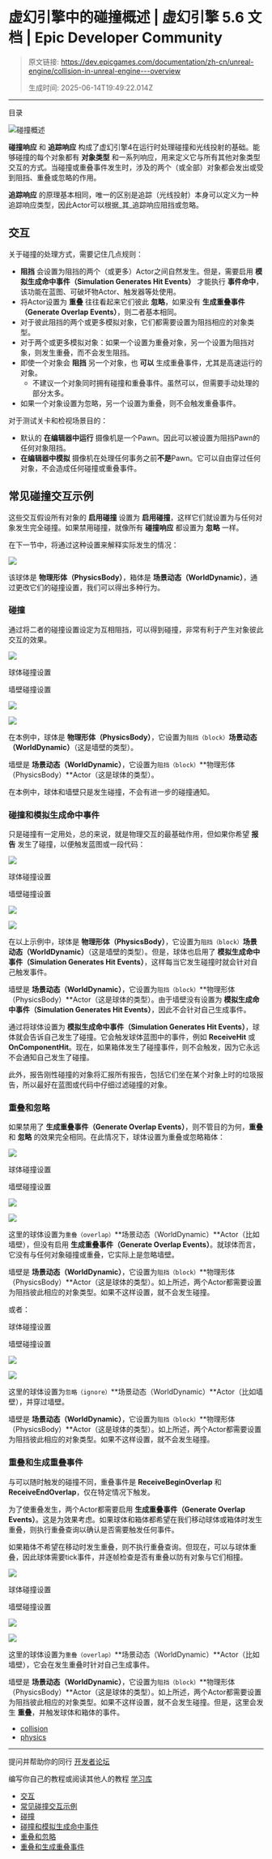 # 虚幻引擎中的碰撞概述 | 虚幻引擎 5.6 文档 | Epic Developer Community

> 原文链接: https://dev.epicgames.com/documentation/zh-cn/unreal-engine/collision-in-unreal-engine---overview
> 
> 生成时间: 2025-06-14T19:49:22.014Z

---

目录

![碰撞概述](https://dev.epicgames.com/community/api/documentation/image/cf438e24-e4c2-48b1-a678-b4dc34638c05?resizing_type=fill&width=1920&height=335)

**碰撞响应** 和 **追踪响应** 构成了虚幻引擎4在运行时处理碰撞和光线投射的基础。能够碰撞的每个对象都有 **对象类型** 和一系列响应，用来定义它与所有其他对象类型交互的方式。当碰撞或重叠事件发生时，涉及的两个（或全部）对象都会发出或受到阻挡、重叠或忽略的作用。

**追踪响应** 的原理基本相同，唯一的区别是追踪（光线投射）本身可以定义为一种追踪响应类型，因此Actor可以根据\_其\_追踪响应阻挡或忽略。

## 交互

关于碰撞的处理方式，需要记住几点规则：

-   **阻挡** 会设置为阻挡的两个（或更多）Actor之间自然发生。但是，需要启用 **模拟生成命中事件（Simulation Generates Hit Events）** 才能执行 **事件命中**，该功能在蓝图、可破坏物Actor、触发器等处使用。
-   将Actor设置为 **重叠** 往往看起来它们彼此 **忽略**，如果没有 **生成重叠事件（Generate Overlap Events）**，则二者基本相同。
-   对于彼此阻挡的两个或更多模拟对象，它们都需要设置为阻挡相应的对象类型。
-   对于两个或更多模拟对象：如果一个设置为重叠对象，另一个设置为阻挡对象，则发生重叠，而不会发生阻挡。
-   即使一个对象会 **阻挡** 另一个对象，也 **可以** 生成重叠事件，尤其是高速运行的对象。
    -   不建议一个对象同时拥有碰撞和重叠事件。虽然可以，但需要手动处理的部分太多。
-   如果一个对象设置为忽略，另一个设置为重叠，则不会触发重叠事件。

对于测试关卡和检视场景目的：

-   默认的 **在编辑器中运行** 摄像机是一个Pawn。因此可以被设置为阻挡Pawn的任何对象阻挡。
-   **在编辑器中模拟** 摄像机在处理任何事务之前**不是**Pawn。它可以自由穿过任何对象，不会造成任何碰撞或重叠事件。

## 常见碰撞交互示例

这些交互假设所有对象的 **启用碰撞** 设置为 **启用碰撞**，这样它们就设置为与任何对象发生完全碰撞。如果禁用碰撞，就像所有 **碰撞响应** 都设置为 **忽略** 一样。

在下一节中，将通过这种设置来解释实际发生的情况：

![](https://d1iv7db44yhgxn.cloudfront.net/documentation/images/45256e3e-cbda-45a1-bae0-a17626ed9e3f/col_setup.png)

该球体是 **物理形体（PhysicsBody）**，箱体是 **场景动态（WorldDynamic）**，通过更改它们的碰撞设置，我们可以得出多种行为。

### 碰撞

通过将二者的碰撞设置设定为互相阻挡，可以得到碰撞，非常有利于产生对象彼此交互的效果。

![](https://d1iv7db44yhgxn.cloudfront.net/documentation/images/50dd67b0-de64-42a3-b0d3-942222f6f570/col_collidenoevent.png)

球体碰撞设置

墙壁碰撞设置

![](https://d1iv7db44yhgxn.cloudfront.net/documentation/images/3ace0d79-027c-49b9-8d2e-8e556a75ca7b/col_collidenoevent_sphere.png)

![](https://d1iv7db44yhgxn.cloudfront.net/documentation/images/6a735459-aba9-4c08-aa25-e5314f1c8947/col_collidenoevent_box.png)

在本例中，球体是 **物理形体（PhysicsBody）**，它设置为`阻挡（block）`**场景动态（WorldDynamic）**（这是墙壁的类型）。

墙壁是 **场景动态（WorldDynamic）**，它设置为`阻挡（block）`**物理形体（PhysicsBody）**Actor（这是球体的类型）。

在本例中，球体和墙壁只是发生碰撞，不会有进一步的碰撞通知。

### 碰撞和模拟生成命中事件

只是碰撞有一定用处，总的来说，就是物理交互的最基础作用，但如果你希望 **报告** 发生了碰撞，以便触发蓝图或一段代码：

![](https://d1iv7db44yhgxn.cloudfront.net/documentation/images/6ddc40f1-6553-46c3-9656-070a5fe3c85f/col_collideevent.png)

球体碰撞设置

墙壁碰撞设置

![](https://d1iv7db44yhgxn.cloudfront.net/documentation/images/7bfe8cfc-f282-4af2-bd88-b53c0f3e7a68/col_collideevent_sphere.png)

![](https://d1iv7db44yhgxn.cloudfront.net/documentation/images/9e8b912b-7115-4067-8941-7a4c0cbbbabd/col_collidenoevent_box.png)

在以上示例中，球体是 **物理形体（PhysicsBody）**，它设置为`阻挡（block）`**场景动态（WorldDynamic）**（这是墙壁的类型）。但是，球体也启用了 **模拟生成命中事件（Simulation Generates Hit Events）**，这样每当它发生碰撞时就会针对自己触发事件。

墙壁是 **场景动态（WorldDynamic）**，它设置为`阻挡（block）`**物理形体（PhysicsBody）**Actor（这是球体的类型）。由于墙壁没有设置为 **模拟生成命中事件（Simulation Generates Hit Events）**，因此不会针对自己生成事件。

通过将球体设置为 **模拟生成命中事件（Simulation Generates Hit Events）**，球体就会告诉自己发生了碰撞。它会触发球体蓝图中的事件，例如 **ReceiveHit** 或 **OnComponentHit**。现在，如果箱体发生了碰撞事件，则不会触发，因为它永远不会通知自己发生了碰撞。

此外，报告刚性碰撞的对象将汇报所有报告，包括它们坐在某个对象上时的垃圾报告，所以最好在蓝图或代码中仔细过滤碰撞的对象。

### 重叠和忽略

如果禁用了 **生成重叠事件（Generate Overlap Events）**，则不管目的为何，**重叠** 和 **忽略** 的效果完全相同。在此情况下，球体设置为重叠或忽略箱体：

![](https://d1iv7db44yhgxn.cloudfront.net/documentation/images/aedf93d3-8a73-48bc-b02f-5a2878dd5d34/col_ignore.png)

球体碰撞设置

墙壁碰撞设置

![](https://d1iv7db44yhgxn.cloudfront.net/documentation/images/57a4eb19-4e67-4e27-83cd-d09da412623c/col_overlapnoevent_sphere.png)

![](https://d1iv7db44yhgxn.cloudfront.net/documentation/images/a0001afd-c916-47bc-8525-9b1b3dd21068/col_collidenoevent_box.png)

这里的球体设置为`重叠（overlap）`**场景动态（WorldDynamic）**Actor（比如墙壁），但没有启用 **生成重叠事件（Generate Overlap Events）**。就球体而言，它没有与任何对象碰撞或重叠，它实际上是忽略墙壁。

墙壁是 **场景动态（WorldDynamic）**，它设置为`阻挡（block）`**物理形体（PhysicsBody）**Actor（这是球体的类型）。如上所述，两个Actor都需要设置为阻挡彼此相应的对象类型。如果不这样设置，就不会发生碰撞。

或者：

球体碰撞设置

墙壁碰撞设置

![](https://d1iv7db44yhgxn.cloudfront.net/documentation/images/5ec3a398-ce07-4638-a388-4378462bd87a/col_ignore_sphere.png)

![](https://d1iv7db44yhgxn.cloudfront.net/documentation/images/cbeb3bac-e40f-4856-93b5-95157471a222/col_collidenoevent_box.png)

这里的球体设置为`忽略（ignore）`**场景动态（WorldDynamic）**Actor（比如墙壁），并穿过墙壁。

墙壁是 **场景动态（WorldDynamic）**，它设置为`阻挡（block）`**物理形体（PhysicsBody）**Actor（这是球体的类型）。如上所述，两个Actor都需要设置为阻挡彼此相应的对象类型。如果不这样设置，就不会发生碰撞。

### 重叠和生成重叠事件

与可以随时触发的碰撞不同，重叠事件是 **ReceiveBeginOverlap** 和 **ReceiveEndOverlap**，仅在特定情况下触发。

为了使重叠发生，两个Actor都需要启用 **生成重叠事件（Generate Overlap Events）**。这是为效果考虑。如果球体和箱体都希望在我们移动球体或箱体时发生重叠，则执行重叠查询以确认是否需要触发任何事件。

如果箱体不希望在移动时发生重叠，则不执行重叠查询。但现在，可以与球体重叠，因此球体需要tick事件，并逐帧检查是否有重叠以防有对象与它们相撞。

![](https://d1iv7db44yhgxn.cloudfront.net/documentation/images/0984c7dc-57ae-4bb8-b8be-ce290ef15320/col_overlapevent.png)

球体碰撞设置

墙壁碰撞设置

![](https://d1iv7db44yhgxn.cloudfront.net/documentation/images/704ec623-3597-44d3-84b4-041b6ed9c3a7/col_overlapevent_sphere.png)

![](https://d1iv7db44yhgxn.cloudfront.net/documentation/images/ebaa8e43-bd1d-4753-a24b-247159ccb229/col_collideoverlapevent_box.png)

这里的球体设置为`重叠（overlap）`**场景动态（WorldDynamic）**Actor（比如墙壁），它会在发生重叠时针对自己生成事件。

墙壁是 **场景动态（WorldDynamic）**，它设置为`阻挡（block）`**物理形体（PhysicsBody）**Actor（这是球体的类型）。如上所述，两个Actor都需要设置为阻挡彼此相应的对象类型。如果不这样设置，就不会发生碰撞。但是，这里会发生 **重叠**，并触发球体和箱体的事件。

-   [collision](https://dev.epicgames.com/community/search?query=collision)
-   [physics](https://dev.epicgames.com/community/search?query=physics)

* * *

提问并帮助你的同行 [开发者论坛](https://forums.unrealengine.com/categories?tag=unreal-engine)

编写你自己的教程或阅读其他人的教程 [学习库](https://dev.epicgames.com/community/unreal-engine/learning)

-   [交互](/documentation/zh-cn/unreal-engine/collision-in-unreal-engine---overview#%E4%BA%A4%E4%BA%92)
-   [常见碰撞交互示例](/documentation/zh-cn/unreal-engine/collision-in-unreal-engine---overview#%E5%B8%B8%E8%A7%81%E7%A2%B0%E6%92%9E%E4%BA%A4%E4%BA%92%E7%A4%BA%E4%BE%8B)
-   [碰撞](/documentation/zh-cn/unreal-engine/collision-in-unreal-engine---overview#%E7%A2%B0%E6%92%9E)
-   [碰撞和模拟生成命中事件](/documentation/zh-cn/unreal-engine/collision-in-unreal-engine---overview#%E7%A2%B0%E6%92%9E%E5%92%8C%E6%A8%A1%E6%8B%9F%E7%94%9F%E6%88%90%E5%91%BD%E4%B8%AD%E4%BA%8B%E4%BB%B6)
-   [重叠和忽略](/documentation/zh-cn/unreal-engine/collision-in-unreal-engine---overview#%E9%87%8D%E5%8F%A0%E5%92%8C%E5%BF%BD%E7%95%A5)
-   [重叠和生成重叠事件](/documentation/zh-cn/unreal-engine/collision-in-unreal-engine---overview#%E9%87%8D%E5%8F%A0%E5%92%8C%E7%94%9F%E6%88%90%E9%87%8D%E5%8F%A0%E4%BA%8B%E4%BB%B6)